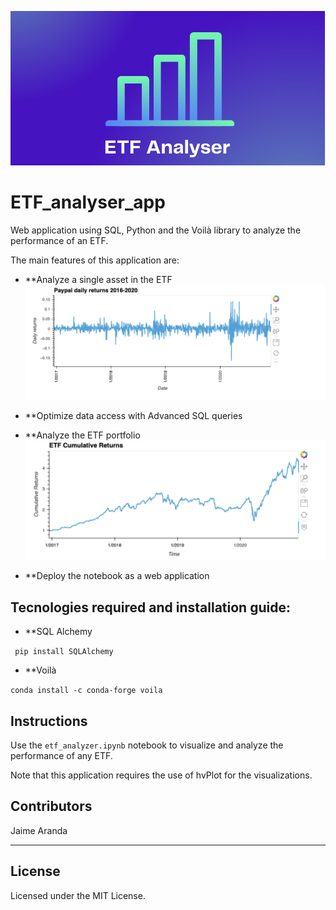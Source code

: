 ![ETF analyser](Images/ETF_analyser.png)

# ETF_analyser_app
Web application using SQL, Python and the Voilà library to analyze the performance of an ETF.

The main features of this application are:

* **Analyze a single asset in the ETF
![Paypal Daily returns](Images/pypl_returns.png)

* **Optimize data access with Advanced SQL queries

* **Analyze the ETF portfolio
![ETF Cumulative returns](Images/ETF_cumureturns.png)
* **Deploy the notebook as a web application


## Tecnologies required and installation guide:

* **SQL Alchemy

``` pip install SQLAlchemy```

* **Voilà

``` conda install -c conda-forge voila ```

## Instructions

Use the `etf_analyzer.ipynb` notebook to visualize and analyze the performance of any ETF.

Note that this application requires the use of hvPlot for the visualizations.

## Contributors

Jaime Aranda


---

## License

Licensed under the MIT License.
